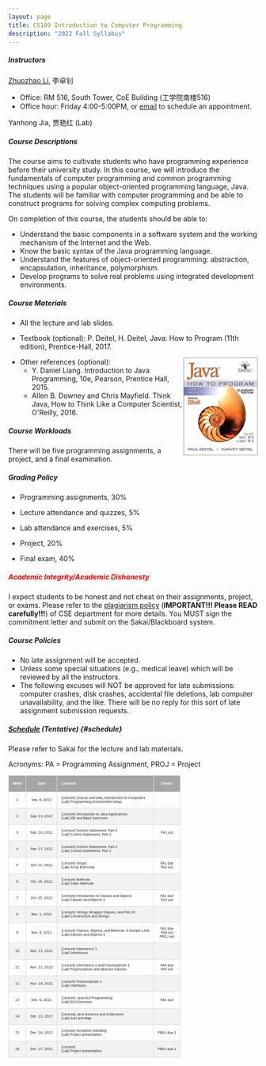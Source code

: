 ```yaml
---
layout: page
title: CS109 Introduction to Computer Programming
description: "2022 Fall Syllabus"
---
```



##### **Instructors**

[Zhuozhao Li](https://zhuozhaoli.github.io/), 李卓钊
- Office: RM 516, South Tower, CoE Building (工学院南楼516)
- Office hour: Friday 4:00-5:00PM, or [email](mailto:lizz@sustech.edu.cn) to schedule an appointment.

Yanhong Jia, 贾艳红 (Lab)


##### **Course Descriptions**

The course aims to cultivate students who have programming experience before their university study. In this course, we will introduce the fundamentals of computer programming and common programming techniques using a popular object-oriented programming language, Java. The students will be familiar with computer programming and be able to construct programs for solving complex computing problems.

On completion of this course, the students should be able to: 

- Understand the basic components in a software system and the working mechanism of the Internet and the Web. 
- Know the basic syntax of the Java programming language. 
- Understand the features of object-oriented programming: abstraction, encapsulation, inheritance, polymorphism. 
- Develop programs to solve real problems using integrated development environments.


##### **Course Materials**

- All the lecture and lab slides.

- Textbook (optional): P. Deitel, H. Deitel, Java: How to Program (11th edition), Prentice-Hall, 2017. 
<img style="float: right;" src="/assets/img/java.jpg" alt="drawing" width="150"/>

- Other references (optional): 
  - Y. Daniel Liang. Introduction to Java Programming, 10e, Pearson, Prentice Hall, 2015.
  - Allen B. Downey and Chris Mayfield. Think Java, How to Think Like a Computer Scientist, O'Reilly, 2016.


##### **Course Workloads**

There will be five programming assignments, a project, and a final examination. 


##### **Grading Policy**

<!--- The grading policy may subject to minor changes depending on the overall performance.-->

- Programming assignments, 30%

- Lecture attendance and quizzes, 5%

- Lab attendance and exercises, 5%

- Project, 20%

- Final exam, 40%


##### **<span style="color:red;">Academic Integrity/Academic Dishonesty</span>**

I expect students to be honest and not cheat on their assignments, project, or exams. 
Please refer to the [plagiarism policy](/assets/Plagiarism_Policy.pdf) (**IMPORTANT!!! Please READ carefully!!!**) of CSE department for more details.
You MUST sign the commitment letter and submit on the Sakai/Blackboard system.


##### **Course Policies**

- No late assignment will be accepted.
- Unless some special situations (e.g., medical leave) which will be reviewed by all the instructors.
- The following excuses will NOT be approved for late submissions: computer crashes, disk crashes, accidental file deletions, lab computer unavailability, and the like. There will be no reply for this sort of late assignment submission requests.

##### **[Schedule](#schedule) (Tentative)** {#schedule}

<style>
td, th {
  border: 1px solid #ddd;
  padding: 8px;
  font-size: 5pt;
}

tr:nth-child(even){background-color: #f2f2f2;}

tr:hover {background-color: #ddd;}

th {
  padding-top: 12px;
  padding-bottom: 12px;
  text-align: left;
  background-color: #a6a6a6;
  color: white;
}
</style>

Please refer to Sakai for the lecture and lab materials.

Acronyms: PA = Programming Assignment, PROJ = Project



| **Week** | **Date**      | **Contents**                                                                                | **Events**                     |
|:--------:|:-------------:|---------------------------------------------------------------------------------------------|:------------------------------:|
| 1        | Sep. 6, 2022  | [Lecture] Course overview, Introduction to Computers<br>[Lab] Programming Environment Setup |                                |
| 2        | Sep. 13, 2022 | [Lecture] Introduction to Java Applications<br>[Lab] IDE and Basic Exercises                |                                |
| 3        | Sep. 20, 2022 | [Lecture] Control Statements: Part 1<br>[Lab] Control Statements: Part 2                    | PA1 out                        |
| 4        | Sep. 27, 2022 | [Lecture] Control Statements: Part 2<br>[Lab] Control Statements: Part 2                    |                                |
| 5        | Oct. 11, 2022 | [Lecture] Arrays<br>[Lab] Array Exercises                                                   | PA1 due<br>PA2 out             |
| 6        | Oct. 18, 2022 | [Lecture] Methods<br>[Lab] Static Methods                                                   |                                |
| 7        | Oct. 25, 2022 | [Lecture] Introduction to Classes and Objects<br>[Lab] Classes and Objects 1                | PA2 due<br>PA3 out             |
| 8        | Nov. 1, 2022  | [Lecture] Strings, Wrapper Classes, and File I/O<br>[Lab] Constructors and Strings          |                                |
| 9        | Nov. 8, 2022  | [Lecture] Classes, Objects, and Methods: A Deeper Look<br>[Lab] Classes and Objects 2       | PA3 due<br>PA4 out<br>PROJ out |
| 10       | Nov. 15, 2022 | [Lecture] Inheritance 1<br>[Lab] Inheritance                                                |                                |
| 11       | Nov. 22, 2022 | [Lecture] Inheritance 2 and Polymorphism 1<br>[Lab] Polymorphism and Abstract Classes       | PA4 due<br>PA5 out             |
| 12       | Nov. 29, 2022 | [Lecture] Polymorphism 2<br>[Lab] Interfaces                                                |                                |
| 13       | Dec. 6, 2022  | [Lecture] Java GUI Programming<br>[Lab] GUI Exercises                                       | PA5 due                        |
| 14       | Dec. 13, 2022 | [Lecture] Java Generics and Collections<br>[Lab] Sort and Map                               |                                |
| 15       | Dec. 20, 2022 | [Lecture] Exception Handling<br>[Lab] Project presentation                                  | PROJ due 1                     |
| 16       | Dec. 27, 2022 | [Lecture] <br>[Lab] Project presentation                                                    | PROJ due 2                     |
